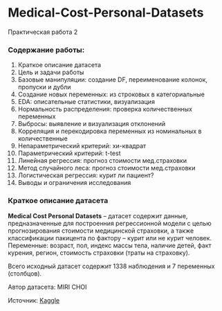 # Medical-Cost-Personal-Datasets
Практическая работа 2

### Содержание работы:
1. Краткое описание датасета
2. Цель и задачи работы
3. Базовые манипуляции: создание DF, переименование колонок, пропуски и дубли
4. Создание новых переменных: из строковых в категориальные
5. EDA: описательные статистики, визуализация
6. Нормальность распределения: проверка количественных переменных
7. Выбросы: выявление и визуализация отклонений
8. Корреляция и перекодировка переменных из номинальных в количественные
9. Непараметрический критерий: хи-квадрат
10. Параметрический критерий: t-test
11. Линейная регрессия: прогноз стоимости мед.страховки
12. Метод случайного леса: прогноз стоимости мед.страховки
13. Логистическая регрессия: курит ли пациент?
14. Выводы и ограничения исследования

### **Краткое описание датасета**
**Medical Cost Personal Datasets** – датасет содержит данные, предназначенные для построенния регрессионной модели с целью прогнозирования стоимости медицинской страховки, а также классификации пакицента по фактору – курит или не курит человек. Переменные: возраст, пол, индекс массы тела, наличие детей, факт курения, регион, стоимость страховки (траты на страховку).

Всего исходный датасет содержит 1338 наблюдения и 7 переменных (столбцов).

Автор датасета: MIRI CHOI

Источник: [Kaggle](https://www.kaggle.com/datasets/mirichoi0218/insurance)
